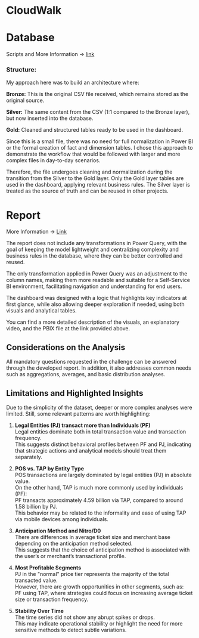 # CloudWalk

# Database  

Scripts and More Information -> [link ](https://github.com/GuiilhermeLorenzetti/CloudWalk/tree/main/Database)

### Structure:

My approach here was to build an architecture where:

**Bronze:** This is the original CSV file received, which remains stored as the original source.

**Silver:** The same content from the CSV (1:1 compared to the Bronze layer), but now inserted into the database.

**Gold:** Cleaned and structured tables ready to be used in the dashboard.

Since this is a small file, there was no need for full normalization in Power BI or the formal creation of fact and dimension tables. I chose this approach to demonstrate the workflow that would be followed with larger and more complex files in day-to-day scenarios.

Therefore, the file undergoes cleaning and normalization during the transition from the Silver to the Gold layer. Only the Gold layer tables are used in the dashboard, applying relevant business rules. The Silver layer is treated as the source of truth and can be reused in other projects.


# Report

More Information -> [Link](https://github.com/GuiilhermeLorenzetti/CloudWalk/tree/main/Report)

The report does not include any transformations in Power Query, with the goal of keeping the model lightweight and centralizing complexity and business rules in the database, where they can be better controlled and reused.

The only transformation applied in Power Query was an adjustment to the column names, making them more readable and suitable for a Self-Service BI environment, facilitating navigation and understanding for end users.

The dashboard was designed with a logic that highlights key indicators at first glance, while also allowing deeper exploration if needed, using both visuals and analytical tables.

You can find a more detailed description of the visuals, an explanatory video, and the PBIX file at the link provided above.

## Considerations on the Analysis

All mandatory questions requested in the challenge can be answered through the developed report. In addition, it also addresses common needs such as aggregations, averages, and basic distribution analyses.

## Limitations and Highlighted Insights

Due to the simplicity of the dataset, deeper or more complex analyses were limited. Still, some relevant patterns are worth highlighting:

1. **Legal Entities (PJ) transact more than Individuals (PF)**  
Legal entities dominate both in total transaction value and transaction frequency.  
This suggests distinct behavioral profiles between PF and PJ, indicating that strategic actions and analytical models should treat them separately.

2. **POS vs. TAP by Entity Type**  
POS transactions are largely dominated by legal entities (PJ) in absolute value.  
On the other hand, TAP is much more commonly used by individuals (PF):  
PF transacts approximately 4.59 billion via TAP, compared to around 1.58 billion by PJ.  
This behavior may be related to the informality and ease of using TAP via mobile devices among individuals.

3. **Anticipation Method and Nitro/D0**  
There are differences in average ticket size and merchant base depending on the anticipation method selected.  
This suggests that the choice of anticipation method is associated with the user’s or merchant’s transactional profile.

4. **Most Profitable Segments**  
PJ in the "normal" price tier represents the majority of the total transacted value.  
However, there are growth opportunities in other segments, such as:  
PF using TAP, where strategies could focus on increasing average ticket size or transaction frequency.

5. **Stability Over Time**  
The time series did not show any abrupt spikes or drops.  
This may indicate operational stability or highlight the need for more sensitive methods to detect subtle variations.


